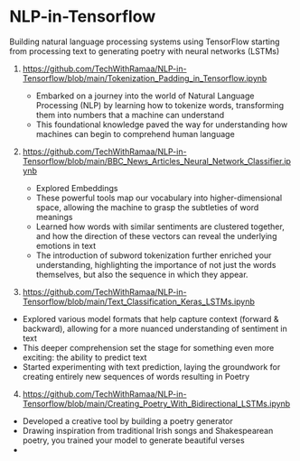 # NLP-in-Tensorflow
Building natural language processing systems using TensorFlow starting from processing text to generating poetry with neural networks (LSTMs)

1) https://github.com/TechWithRamaa/NLP-in-Tensorflow/blob/main/Tokenization_Padding_in_Tensorflow.ipynb
   * Embarked on a journey into the world of Natural Language Processing (NLP) by learning how to tokenize words, transforming them into numbers that a machine can understand
   * This foundational knowledge paved the way for understanding how machines can begin to comprehend human language

2) https://github.com/TechWithRamaa/NLP-in-Tensorflow/blob/main/BBC_News_Articles_Neural_Network_Classifier.ipynb
   * Explored Embeddings
   * These powerful tools map our vocabulary into higher-dimensional space, allowing the machine to grasp the subtleties of word meanings
   * Learned how words with similar sentiments are clustered together, and how the direction of these vectors can reveal the underlying emotions in text
   * The introduction of subword tokenization further enriched your understanding, highlighting the importance of not just the words themselves, but also the sequence in which they appear.

3) https://github.com/TechWithRamaa/NLP-in-Tensorflow/blob/main/Text_Classification_Keras_LSTMs.ipynb
  * Explored various model formats that help capture context (forward & backward), allowing for a more nuanced understanding of sentiment in text
  * This deeper comprehension set the stage for something even more exciting: the ability to predict text
  * Started experimenting with text prediction, laying the groundwork for creating entirely new sequences of words resulting in Poetry

4) https://github.com/TechWithRamaa/NLP-in-Tensorflow/blob/main/Creating_Poetry_With_Bidirectional_LSTMs.ipynb
  * Developed a creative tool by building a poetry generator
  * Drawing inspiration from traditional Irish songs and Shakespearean poetry, you trained your model to generate beautiful verses
  * 
